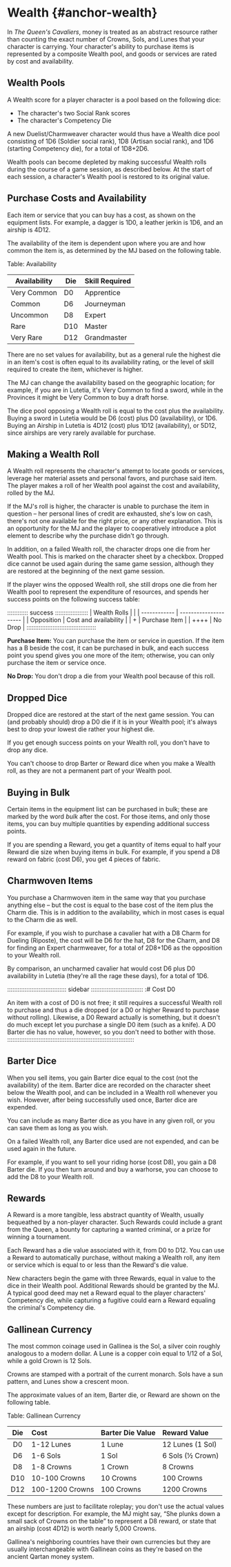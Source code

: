 # Wealth   {#anchor-wealth}

In *The Queen's Cavaliers*, money is treated as an abstract resource
rather than counting the exact number of Crowns, Sols, and Lunes that
your character is carrying. Your character's ability to purchase items
is represented by a composite Wealth pool, and goods or services are
rated by cost and availability.

## Wealth Pools

A Wealth score for a player character is a pool based on the following
dice:

  - The character's two Social Rank scores
  - The character's Competency Die

A new Duelist/Charmweaver character would thus have a Wealth dice pool
consisting of 1D6 (Soldier social rank), 1D8 (Artisan social rank), and
1D6 (starting Competency die), for a total of 1D8+2D6.

Wealth pools can become depleted by making successful Wealth rolls
during the course of a game session, as described below. At the start of
each session, a character's Wealth pool is restored to its original
value.

## Purchase Costs and Availability

Each item or service that you can buy has a cost, as shown on the
equipment lists. For example, a dagger is 1D0, a leather jerkin is 1D6,
and an airship is 4D12.

The availability of the item is dependent upon where you are and how
common the item is, as determined by the MJ based on the following
table.

Table: Availability

| Availability | Die | Skill Required |
| ------------ | --- | -------------- |
| Very Common  | D0  | Apprentice     |
| Common       | D6  | Journeyman     |
| Uncommon     | D8  | Expert         |
| Rare         | D10 | Master         |
| Very Rare    | D12 | Grandmaster    |

There are no set values for availability, but as a general rule the
highest die in an item's cost is often equal to its availability rating,
or the level of skill required to create the item, whichever is higher. 

The MJ can change the availability based on the geographic location; for
example, if you are in Lutetia, it's Very Common to find a sword, while
in the Provinces it might be Very Common to buy a draft horse.

The dice pool opposing a Wealth roll is equal to the cost plus the
availability. Buying a sword in Lutetia would be D6 (cost) plus D0
(availability), or 1D6. Buying an Airship in Lutetia is 4D12 (cost) plus
1D12 (availability), or 5D12, since airships are very rarely available
for purchase.

## Making a Wealth Roll

A Wealth roll represents the character's attempt to locate goods or
services, leverage her material assets and personal favors, and purchase
said item. The player makes a roll of her Wealth pool against the cost
and availability, rolled by the MJ.

If the MJ's roll is higher, the character is unable to purchase the item
in question – her personal lines of credit are exhausted, she's low on
cash, there's not one available for the right price, or any other
explanation. This is an opportunity for the MJ and the player to
cooperatively introduce a plot element to describe why the purchase
didn't go through. 

In addition, on a failed Wealth roll, the character drops one die from
her Wealth pool. This is marked on the character sheet by a checkbox.
Dropped dice cannot be used again during the same game session, although
they are restored at the beginning of the next game session.

If the player wins the opposed Wealth roll, she still drops one die from
her Wealth pool to represent the expenditure of resources, and spends
her success points on the following success table:

:::::::::::: success :::::::::::::::::::
| Wealth Rolls |                       |
| ------------ | --------------------- |
| Opposition   | Cost and availability |
|  +           | Purchase Item         |
|  ++++        | No Drop               |
::::::::::::::::::::::::::::::::::::::::

**Purchase Item:** You can purchase the item or service in question. If
the item has a B beside the cost, it can be purchased in bulk, and each
success point you spend gives you one more of the item; otherwise, you
can only purchase the item or service once.

**No Drop:** You don't drop a die from your Wealth pool because of this
roll.

## Dropped Dice

Dropped dice are restored at the start of the next game session. You can
(and probably should) drop a D0 die if it is in your Wealth pool; it's
always best to drop your lowest die rather your highest die.

If you get enough success points on your Wealth roll, you don't have to
drop any dice.

You can't choose to drop Barter or Reward dice when you make a Wealth
roll, as they are not a permanent part of your Wealth pool.

## Buying in Bulk

Certain items in the equipment list can be purchased in bulk; these are
marked by the word *bulk* after the cost. For those items, and only those items,
you can buy multiple quantities by expending additional success points.

If you are spending a Reward, you get a quantity of items equal to half
your Reward die size when buying items in bulk. For example, if you
spend a D8 reward on fabric (cost D6), you get 4 pieces of fabric.

## Charmwoven Items

You purchase a Charmwoven item in the same way that you purchase
anything else – but the cost is equal to the base cost of the item plus
the Charm die. This is in addition to the availability, which in most
cases is equal to the Charm die as well.

For example, if you wish to purchase a cavalier hat with a D8 Charm for
Dueling (Riposte), the cost will be D6 for the hat, D8 for the Charm,
and D8 for finding an Expert charmweaver, for a total of 2D8+1D6 as the
opposition to your Wealth roll.

By comparison, an uncharmed cavalier hat would cost D6 plus D0
availability in Lutetia (they're all the rage these days), for a total
of 1D6.

:::::::::::::::::::::::::::::::::: sidebar ::::::::::::::::::::::::::::::
:# Cost D0

An item with a cost of D0 is not free; it still requires a successful
Wealth roll to purchase and thus a die dropped (or a D0 or higher Reward
to purchase without rolling).
Likewise, a D0 Reward actually is something, but it doesn't do much
except let you purchase a single D0 item (such as a knife).
A D0 Barter die has no value, however, so you don't need to bother with
those.
:::::::::::::::::::::::::::::::::::::::::::::::::::::::::::::::::::::::::

## Barter Dice

When you sell items, you gain Barter dice equal to the cost (not the
availability) of the item. Barter dice are recorded on the character
sheet below the Wealth pool, and can be included in a Wealth roll
whenever you wish. However, after being successfully used once, Barter
dice are expended.

You can include as many Barter dice as you have in any given roll, or
you can save them as long as you wish.

On a failed Wealth roll, any Barter dice used are not expended, and can
be used again in the future.

For example, if you want to sell your riding horse (cost D8), you gain a
D8 Barter die. If you then turn around and buy a warhorse, you can
choose to add the D8 to your Wealth roll.

## Rewards

A Reward is a more tangible, less abstract quantity of Wealth, usually
bequeathed by a non-player character. Such Rewards could include a grant
from the Queen, a bounty for capturing a wanted criminal, or a prize for
winning a tournament.

Each Reward has a die value associated with it, from D0 to D12. You can
use a Reward to automatically purchase, without making a Wealth roll,
any item or service which is equal to or less than the Reward's die
value.

New characters begin the game with three Rewards, equal in value to the
dice in their Wealth pool. Additional Rewards should be granted by the
MJ. A typical good deed may net a Reward equal to the player characters'
Competency die, while capturing a fugitive could earn a Reward equaling
the criminal's Competency die.

## Gallinean Currency

The most common coinage used in Gallinea is the Sol, a silver coin
roughly analogous to a modern dollar. A Lune is a copper coin equal to
1/12 of a Sol, while a gold Crown is 12 Sols.

Crowns are stamped with a portrait of the current monarch. Sols have a
sun pattern, and Lunes show a crescent moon.

The approximate values of an item, Barter die, or Reward are shown on
the following table.

Table: Gallinean Currency

| Die | Cost            | Barter Die Value | Reward Value     |
| :-: | :-------------- | :--------------- | :--------------- |
| D0  | 1-12 Lunes      | 1 Lune           | 12 Lunes (1 Sol) |
| D6  | 1-6 Sols        | 1 Sol            | 6 Sols (½ Crown) |
| D8  | 1-8 Crowns      | 1 Crown          | 8 Crowns         |
| D10 | 10-100 Crowns   | 10 Crowns        | 100 Crowns       |
| D12 | 100-1200 Crowns | 100 Crowns       | 1200 Crowns      |

These numbers are just to facilitate roleplay; you don't use the actual
values except for description. For example, the MJ might say, “She
plunks down a small sack of Crowns on the table” to represent a D8
reward, or state that an airship (cost 4D12) is worth nearly 5,000
Crowns.

Gallinea's neighboring countries have their own currencies but they are
usually interchangeable with Gallinean coins as they're based on the
ancient Qartan money system.
